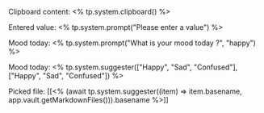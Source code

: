 Clipboard content: <% tp.system.clipboard() %>

Entered value: <% tp.system.prompt("Please enter a value") %>

Mood today: <% tp.system.prompt("What is your mood today ?", "happy") %>

Mood today: <% tp.system.suggester(["Happy", "Sad", "Confused"], ["Happy", "Sad", "Confused"]) %>

Picked file: [[<% (await tp.system.suggester((item) => item.basename, app.vault.getMarkdownFiles())).basename %>]]